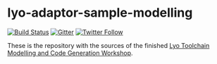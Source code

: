 # lyo-adaptor-sample-modelling

[![Build Status](https://travis-ci.org/OSLC/lyo-adaptor-sample-modelling.svg?branch=master)](https://travis-ci.org/OSLC/lyo-adaptor-sample-modelling)
[![Gitter](https://img.shields.io/gitter/room/nwjs/nw.js.svg)](https://gitter.im/OSLC/lyo-adaptor-sample-modelling)
[![Twitter Follow](https://img.shields.io/twitter/follow/oslcNews.svg?style=social&label=Follow)](https://twitter.com/oslcNews)

These is the repository with the sources of the finished [Lyo Toolchain Modelling and Code Generation Workshop](https://wiki.eclipse.org/Lyo/ToolchainModellingAndCodeGenerationWorkshop).
